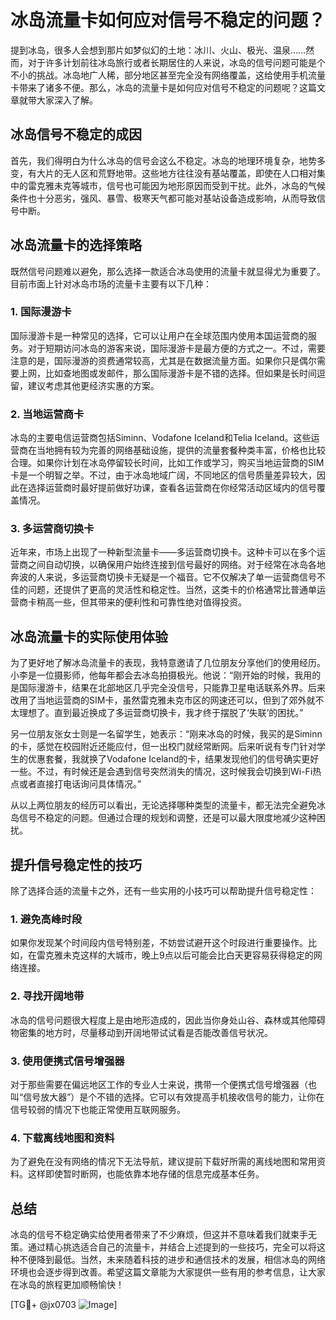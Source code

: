 # 冰岛流量卡如何应对信号不稳定的问题？

提到冰岛，很多人会想到那片如梦似幻的土地：冰川、火山、极光、温泉……然而，对于许多计划前往冰岛旅行或者长期居住的人来说，冰岛的信号问题可能是个不小的挑战。冰岛地广人稀，部分地区甚至完全没有网络覆盖，这给使用手机流量卡带来了诸多不便。那么，冰岛的流量卡是如何应对信号不稳定的问题呢？这篇文章就带大家深入了解。

## 冰岛信号不稳定的成因

首先，我们得明白为什么冰岛的信号会这么不稳定。冰岛的地理环境复杂，地势多变，有大片的无人区和荒野地带。这些地方往往没有基站覆盖，即使在人口相对集中的雷克雅未克等城市，信号也可能因为地形原因而受到干扰。此外，冰岛的气候条件也十分恶劣，强风、暴雪、极寒天气都可能对基站设备造成影响，从而导致信号中断。

## 冰岛流量卡的选择策略

既然信号问题难以避免，那么选择一款适合冰岛使用的流量卡就显得尤为重要了。目前市面上针对冰岛市场的流量卡主要有以下几种：

### 1. 国际漫游卡

国际漫游卡是一种常见的选择，它可以让用户在全球范围内使用本国运营商的服务。对于短期访问冰岛的游客来说，国际漫游卡是最方便的方式之一。不过，需要注意的是，国际漫游的资费通常较高，尤其是在数据流量方面。如果你只是偶尔需要上网，比如查地图或发邮件，那么国际漫游卡是不错的选择。但如果是长时间逗留，建议考虑其他更经济实惠的方案。

### 2. 当地运营商卡

冰岛的主要电信运营商包括Siminn、Vodafone Iceland和Telia Iceland。这些运营商在当地拥有较为完善的网络基础设施，提供的流量套餐种类丰富，价格也比较合理。如果你计划在冰岛停留较长时间，比如工作或学习，购买当地运营商的SIM卡是一个明智之举。不过，由于冰岛地域广阔，不同地区的信号质量差异较大，因此在选择运营商时最好提前做好功课，查看各运营商在你经常活动区域内的信号覆盖情况。

### 3. 多运营商切换卡

近年来，市场上出现了一种新型流量卡——多运营商切换卡。这种卡可以在多个运营商之间自动切换，以确保用户始终连接到信号最好的网络。对于经常在冰岛各地奔波的人来说，多运营商切换卡无疑是一个福音。它不仅解决了单一运营商信号不佳的问题，还提供了更高的灵活性和稳定性。当然，这类卡的价格通常比普通单运营商卡稍高一些，但其带来的便利性和可靠性绝对值得投资。

## 冰岛流量卡的实际使用体验

为了更好地了解冰岛流量卡的表现，我特意邀请了几位朋友分享他们的使用经历。小李是一位摄影师，他每年都会去冰岛拍摄极光。他说：“刚开始的时候，我用的是国际漫游卡，结果在北部地区几乎完全没信号，只能靠卫星电话联系外界。后来改用了当地运营商的SIM卡，虽然雷克雅未克市区的网速还可以，但到了郊外就不太理想了。直到最近换成了多运营商切换卡，我才终于摆脱了‘失联’的困扰。”

另一位朋友张女士则是一名留学生，她表示：“刚来冰岛的时候，我买的是Siminn的卡，感觉在校园附近还能应付，但一出校门就经常断网。后来听说有专门针对学生的优惠套餐，我就换了Vodafone Iceland的卡，结果发现他们的信号确实更好一些。不过，有时候还是会遇到信号突然消失的情况，这时候我会切换到Wi-Fi热点或者直接打电话询问具体情况。”

从以上两位朋友的经历可以看出，无论选择哪种类型的流量卡，都无法完全避免冰岛信号不稳定的问题。但通过合理的规划和调整，还是可以最大限度地减少这种困扰。

## 提升信号稳定性的技巧

除了选择合适的流量卡之外，还有一些实用的小技巧可以帮助提升信号稳定性：

### 1. 避免高峰时段

如果你发现某个时间段内信号特别差，不妨尝试避开这个时段进行重要操作。比如，在雷克雅未克这样的大城市，晚上9点以后可能会比白天更容易获得稳定的网络连接。

### 2. 寻找开阔地带

冰岛的信号问题很大程度上是由地形造成的，因此当你身处山谷、森林或其他障碍物密集的地方时，尽量移动到开阔地带试试看是否能改善信号状况。

### 3. 使用便携式信号增强器

对于那些需要在偏远地区工作的专业人士来说，携带一个便携式信号增强器（也叫“信号放大器”）是个不错的选择。它可以有效提高手机接收信号的能力，让你在信号较弱的情况下也能正常使用互联网服务。

### 4. 下载离线地图和资料

为了避免在没有网络的情况下无法导航，建议提前下载好所需的离线地图和常用资料。这样即使暂时断网，也能依靠本地存储的信息完成基本任务。

## 总结

冰岛的信号不稳定确实给使用者带来了不少麻烦，但这并不意味着我们就束手无策。通过精心挑选适合自己的流量卡，并结合上述提到的一些技巧，完全可以将这种不便降到最低。当然，未来随着科技的进步和通信技术的发展，相信冰岛的网络环境也会逐步得到改善。希望这篇文章能为大家提供一些有用的参考信息，让大家在冰岛的旅程更加顺畅愉快！

[TG💪+ @jx0703 ![Image](https://github.com/user-attachments/assets/dbca1d08-cadb-493c-b0ec-ad6f7a83f270)]
